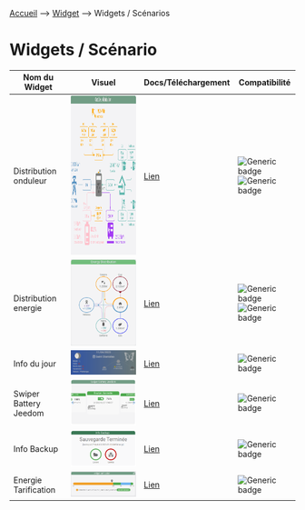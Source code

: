 <a href="{{site.url}}/documentation">Accueil</a> --> <a href="{{site.url}}/documentation/{{site.widget}}">Widget</a> --> Widgets / Scénarios

# Widgets / Scénario

| Nom du Widget  | Visuel         | Docs/Téléchargement     | Compatibilité     |
|----------------|----------------|-------------------------|-------------------|
| Distribution onduleur | <img src="../../images/distribution_onduleur/capture1_6.gif" alt="Distribution Onduleur" style="height: 280px;"/> | <a href="./distribution_onduleur"><i class="fas fa-file-download"></i> Lien</a> | ![Generic badge](https://img.shields.io/badge/Version-4.3%20%7C%204.4-green.svg)<br>![Generic badge](https://img.shields.io/badge/status-beta-orange.svg) |
| Distribution energie | <img src="../../images/distribution_energie/capture1_3.gif" alt="Distribution Energie" /> | <a href="./distribution_energie"><i class="fas fa-file-download"></i> Lien</a> | ![Generic badge](https://img.shields.io/badge/Version-4.2%20%7C%204.3%20%7C%204.4-green.svg)<br>![Generic badge](https://img.shields.io/badge/status-beta-orange.svg) |
| Info du jour | <img src="../../images/info_du_jour/capture1_3.png" alt="Info du jour" /> | <a href="./info_du_jour"><i class="fas fa-file-download"></i> Lien</a> | ![Generic badge](https://img.shields.io/badge/Version-4.2%20%7C%204.3%20%7C%204.4%20Full%20JS-green.svg) |
| Swiper Battery Jeedom | <img src="../../images/swiper_battery_jeedom/capture2.png" alt="Swiper Battery Jeedom" /> | <a href="./swiper_battery_jeedom"><i class="fas fa-file-download"></i> Lien</a> | ![Generic badge](https://img.shields.io/badge/Version-4.2%20%7C%204.3%20%7C%204.4%20Full%20JS-green.svg) |
| Info Backup | <img src="../../images/info_backup/capture1.png" alt="Info Backup" /> | <a href="./info_backup"><i class="fas fa-file-download"></i> Lien</a> | ![Generic badge](https://img.shields.io/badge/Version-4.2%20%7C%204.3%20%7C%204.4%20Full%20JS-green.svg) |
| Energie Tarification | <img src="../../images/energie_tarification/capture1_1.png" alt="Info Backup" /> | <a href="./energie_tarification"><i class="fas fa-file-download"></i> Lien</a> | ![Generic badge](https://img.shields.io/badge/Version-4.2%20%7C%204.3%20%7C%204.4%20Full%20JS-green.svg) |